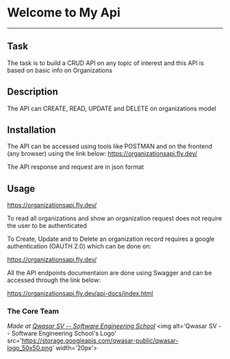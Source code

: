 # Welcome to My Api
***

## Task
The task is to build a CRUD API on any topic of interest and this API is based on basic info on Organizations

## Description
The API can CREATE, READ, UPDATE and DELETE on organizations model

## Installation
The API can be accessed using tools like POSTMAN and on the frontend (any browser) using the link below:
https://organizationsapi.fly.dev/

The API response and request are in json format

## Usage
https://organizationsapi.fly.dev/

To read all organizations and show an organization request does not require the user to be authenticated

To Create, Update and to Delete an organization record requires a google authentication (OAUTH 2.0) which can be done on:

https://organizationsapi.fly.dev/

All the API endpoints documentaion are done using Swagger and can be accessed through the link below:

https://organizationsapi.fly.dev/api-docs/index.html

### The Core Team



<span><i>Made at <a href='https://qwasar.io'>Qwasar SV -- Software Engineering School</a></i></span>
<span><img alt='Qwasar SV -- Software Engineering School's Logo' src='https://storage.googleapis.com/qwasar-public/qwasar-logo_50x50.png' width='20px'></span>
